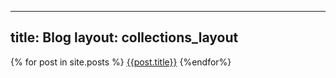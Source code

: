 ----
title: Blog
layout: collections_layout
---

{% for post in site.posts %}
  <a href="{{site.baseurl}}{{post.url}}">{{post.title}}</a>
{%endfor%}

